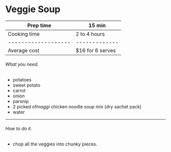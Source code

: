 # Veggie Soup


 Prep time           | 15 min 
 --------------------| ------------
 Cooking time        | 2 to 4 hours 
 ------------------- | -------------
 Average cost        | $16 for 6 serves


###### What you need.

* potatoes
* sweet potato
* carrot
* onion
* parsnip
* 2 picked of*maggi* chicken noodle soup mix (dry sachet pack)
* water

---

###### How to do it.

* chop all the veggies into chunky pieces.
